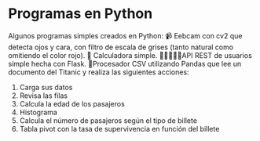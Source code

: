 # Programas en Python
Algunos programas simples creados en Python:
📹 Eebcam con cv2 que detecta ojos y cara, con filtro de escala de grises (tanto natural como omitiendo el color rojo).
🧮 Calculadora simple.
🧑🏻‍🤝‍🧑🏻API REST de usuarios simple hecha con Flask.
📃Procesador CSV utilizando Pandas que lee un documento del Titanic y realiza las siguientes acciones:
  1. Carga sus datos
  2. Revisa las filas
  3. Calcula la edad de los pasajeros
  4. Histograma
  5. Calcula el número de pasajeros según el tipo de billete
  6. Tabla pivot con la tasa de supervivencia en función del billete
